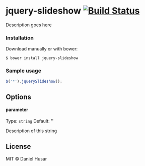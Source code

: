 # jquery-slideshow [![Build Status](https://travis-ci.org/danielhusar/jquery-slideshow.svg)](https://travis-ci.org/danielhusar/jquery-slideshow)

Description goes here


### Installation
Download manually or with bower:

```ssh
$ bower install jquery-slideshow
```

### Sample usage

```javascript
$('*').jquerySlideshow();
```

## Options

#### parameter

Type: `string`
Default: ''

Description of this string


## License

MIT © Daniel Husar
